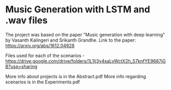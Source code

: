 # Music Generation with LSTM and .wav files
The project was based on the paper "Music generation with deep learning" by Vasanth Kalingeri and Srikanth Grandhe.
Link to the paper: https://arxiv.org/abs/1612.04928

Files used for each of the scenarios - https://drive.google.com/drive/folders/1L1Ij3y4saLyWctX2h_57knfYE9687jGB?usp=sharing

More info about projects is in the Abstract.pdf
More info regarding scenarios is in the Experiments.pdf


